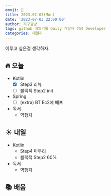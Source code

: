 ```yaml
---
emoji: 🌱
title: 2023.07.03(Mon)
date: '2023-07-03 22:00:00'
author: 지구깜냥
tags: github 매일기록 Daily 개발자 성장 Developer
categories: 데일리
---
```

[//]: # (## 💻 개발)

이루고 싶은걸 생각하자.

## 🔥 오늘
- Kotlin
  - [x] Step3 리뷰
  - [ ] 블랙잭 Step2 init
- Spring
  - [ ] (extra) BT Ec2에 배포
- 독서
  - 역행자

## ☀️ 내일
- Kotlin
  - Step4 마무리
  - 블랙잭 Step2 60%
- 독서
  - 역행자

## 📚 배움 
